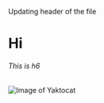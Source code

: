 Updating header of the file
# Hi
###### This is h6

![Image of Yaktocat](https://octodex.github.com/images/yaktocat.png)
